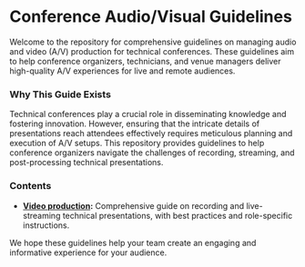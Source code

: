 # Conference Audio/Visual Guidelines

Welcome to the repository for comprehensive guidelines on managing audio and video (A/V) production for technical conferences. These guidelines aim to help conference organizers, technicians, and venue managers deliver high-quality A/V experiences for live and remote audiences.

### Why This Guide Exists

Technical conferences play a crucial role in disseminating knowledge and fostering innovation. However, ensuring that the intricate details of presentations reach attendees effectively requires meticulous planning and execution of A/V setups. This repository provides guidelines to help conference organizers navigate the challenges of recording, streaming, and post-processing technical presentations.

### Contents

- **[Video production](video-production.md):** Comprehensive guide on recording and live-streaming technical presentations, with best practices and role-specific instructions.

We hope these guidelines help your team create an engaging and informative experience for your audience.
